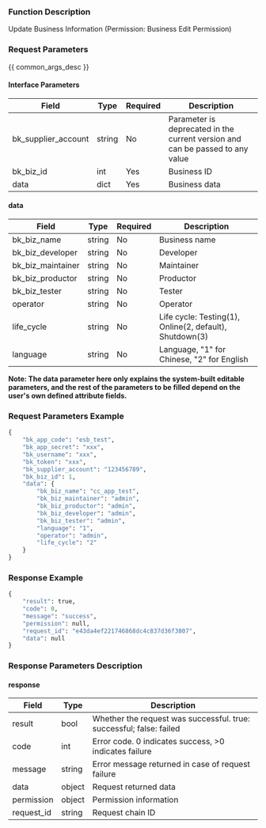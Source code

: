 ### Function Description

Update Business Information (Permission: Business Edit Permission)

### Request Parameters

{{ common_args_desc }}

#### Interface Parameters

| Field               | Type   | Required | Description       |
| ------------------- | ------ | -------- | ----------------- |
| bk_supplier_account | string | No       | Parameter is deprecated in the current version and can be passed to any value |
| bk_biz_id           | int    | Yes      | Business ID       |
| data                | dict   | Yes      | Business data     |

#### data

| Field             | Type   | Required | Description                                             |
| ----------------- | ------ | -------- | ------------------------------------------------------- |
| bk_biz_name       | string | No       | Business name                                           |
| bk_biz_developer  | string | No       | Developer                                               |
| bk_biz_maintainer | string | No       | Maintainer                                              |
| bk_biz_productor  | string | No       | Productor                                               |
| bk_biz_tester     | string | No       | Tester                                                  |
| operator          | string | No       | Operator                                                |
| life_cycle        | string | No       | Life cycle: Testing(1), Online(2, default), Shutdown(3) |
| language          | string | No       | Language, "1" for Chinese, "2" for English              |

**Note: The data parameter here only explains the system-built editable parameters, and the rest of the parameters to be filled depend on the user's own defined attribute fields.**

### Request Parameters Example

```python
{
    "bk_app_code": "esb_test",
    "bk_app_secret": "xxx",
    "bk_username": "xxx",
    "bk_token": "xxx",
    "bk_supplier_account": "123456789",
    "bk_biz_id": 1,
    "data": {
        "bk_biz_name": "cc_app_test",
        "bk_biz_maintainer": "admin",
        "bk_biz_productor": "admin",
        "bk_biz_developer": "admin",
        "bk_biz_tester": "admin",
        "language": "1",
        "operator": "admin",
        "life_cycle": "2"
    }
}
```

### Response Example

```python
{
    "result": true,
    "code": 0,
    "message": "success",
    "permission": null,
    "request_id": "e43da4ef221746868dc4c837d36f3807",
    "data": null
}
```

### Response Parameters Description

#### response

| Field       | Type   | Description                                                  |
| ---------- | ------ | ------------------------------------------------------------ |
| result     | bool   | Whether the request was successful. true: successful; false: failed |
| code       | int    | Error code. 0 indicates success, >0 indicates failure        |
| message    | string | Error message returned in case of request failure            |
| data       | object | Request returned data                                        |
| permission | object | Permission information                                       |
| request_id | string | Request chain ID                                             |
